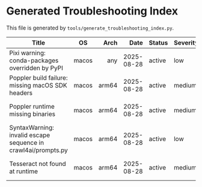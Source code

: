# Generated Troubleshooting Index

This file is generated by `tools/generate_troubleshooting_index.py`.

| Title | OS | Arch | Date | Status | Severity | Reproducible | Verified | Tags | File |
|---|---|---:|---:|---|---|---|---|---|---|
| Pixi warning: conda-packages overridden by PyPI | macos | any | 2025-08-28 | active | low | True | 2025-08-28 | pixi, conda, pip, environment | [macos-pixi-conda-pypi-warning.md](macos-pixi-conda-pypi-warning.md) |
| Poppler build failure: missing macOS SDK headers | macos | arm64 | 2025-08-28 | active | medium | True | 2025-08-28 | poppler, build, xcode | [macos-poppler-build.md](macos-poppler-build.md) |
| Poppler runtime missing binaries | macos | arm64 | 2025-08-28 | active | medium | True | 2025-08-28 | poppler, pdf2image, runtime | [macos-poppler-runtime.md](macos-poppler-runtime.md) |
| SyntaxWarning: invalid escape sequence in crawl4ai/prompts.py | macos | arm64 | 2025-08-28 | active | low | True | 2025-08-28 | python, warning, syntax | [macos-syntaxwarning.md](macos-syntaxwarning.md) |
| Tesseract not found at runtime | macos | arm64 | 2025-08-28 | active | medium | True | 2025-08-28 | tesseract, pytesseract, ocr | [macos-tesseract.md](macos-tesseract.md) |
